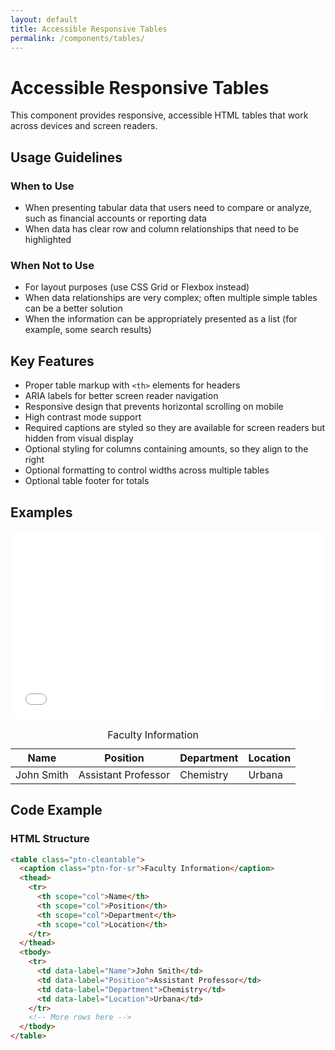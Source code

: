 ```yaml
---
layout: default
title: Accessible Responsive Tables
permalink: /components/tables/
---
```


# Accessible Responsive Tables

This component provides responsive, accessible HTML tables that work across devices and screen readers.

## Usage Guidelines

### When to Use
- When presenting tabular data that users need to compare or analyze, such as financial accounts or reporting data
- When data has clear row and column relationships that need to be highlighted

### When Not to Use
- For layout purposes (use CSS Grid or Flexbox instead)
- When data relationships are very complex; often multiple simple tables can be a better solution
- When the information can be appropriately presented as a list (for example, some search results)

## Key Features

- Proper table markup with `<th>` elements for headers
- ARIA labels for better screen reader navigation
- Responsive design that prevents horizontal scrolling on mobile
- High contrast mode support
- Required captions are styled so they are available for screen readers but hidden from visual display
- Optional styling for columns containing amounts, so they align to the right
- Optional formatting to control widths across multiple tables
- Optional table footer for totals

## Examples
<iframe src="basic-table-examples.html" 
            width="100%" 
            height="300" 
            frameborder="0">
</iframe>

<table class="ptn-cleantable">
  <caption class="ptn-for-sr">Faculty Information</caption>
  <thead>
    <tr>
      <th scope="col">Name</th>
      <th scope="col">Position</th>
      <th scope="col">Department</th>
      <th scope="col">Location</th>
    </tr>
  </thead>
  <tbody>
    <tr>
      <td data-label="Name">John Smith</td>
      <td data-label="Position">Assistant Professor</td>
      <td data-label="Department">Chemistry</td>
      <td data-label="Location">Urbana</td>
    </tr>
    <!-- More rows here -->
  </tbody>
</table>

## Code Example

### HTML Structure

```html
<table class="ptn-cleantable">
  <caption class="ptn-for-sr">Faculty Information</caption>
  <thead>
    <tr>
      <th scope="col">Name</th>
      <th scope="col">Position</th>
      <th scope="col">Department</th>
      <th scope="col">Location</th>
    </tr>
  </thead>
  <tbody>
    <tr>
      <td data-label="Name">John Smith</td>
      <td data-label="Position">Assistant Professor</td>
      <td data-label="Department">Chemistry</td>
      <td data-label="Location">Urbana</td>
    </tr>
    <!-- More rows here -->
  </tbody>
</table>
```
